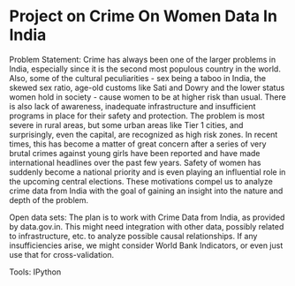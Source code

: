 Project on Crime On Women Data In India
===============

Problem Statement:
Crime has always been one of the larger problems in India, especially since it is the second most populous country in the world. Also, some of the cultural peculiarities - sex being a taboo in India, the skewed sex ratio, age-old customs like Sati and Dowry and the lower status women hold in society - cause women to be at higher risk than usual. There is also lack of awareness, inadequate infrastructure and insufficient programs in place for their safety and protection.  The problem is most severe in rural areas, but some urban areas like Tier 1 cities, and surprisingly, even the capital, are recognized as high risk zones. In recent times, this has become a matter of great concern after a series of very brutal crimes against young girls have been reported and have made international headlines over the past few years. Safety of women has suddenly become a national priority and is even playing an influential role in the upcoming central elections. These motivations compel us to analyze crime data from India with the goal of gaining an insight into the nature and depth of the problem.

Open data sets:
The plan is to work with Crime Data from India, as provided by data.gov.in. This might need integration with other data, possibly related to infrastructure, etc. to analyze possible causal relationships. If any insufficiencies arise, we might consider World Bank Indicators, or even just use that for cross-validation. 

Tools:
IPython
